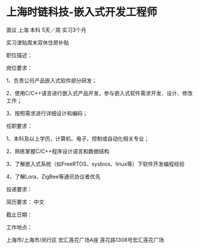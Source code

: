 # 上海时链科技-嵌入式开发工程师

面议 上海 本科 5天／周 实习3个月

实习津贴周末双休住房补贴

职位描述：

岗位要求：

 1、负责公司产品嵌入式软件部分研发；

 2、使用C/C++语言进行嵌入式产品开发，参与嵌入式软件需求开发、设计、修改工作；

 3、按照需求进行详细设计和编码； 

任职要求：

 1、本科及以上学历，计算机、电子、控制或自动化相关专业；

 2、熟练掌握C/C++程序设计语言和数据结构 

 3、了解嵌入式系统（如FreeRTOS、sysbios、linux等）下软件开发编程经验 

 4、了解Lora、ZigBee等通讯协议者优先

投递要求：

简历要求： 中文

截止日期：

工作地点：

上海市/上海市/闵行区 宏汇莲花广场A座 莲花路1308号宏汇莲花广场